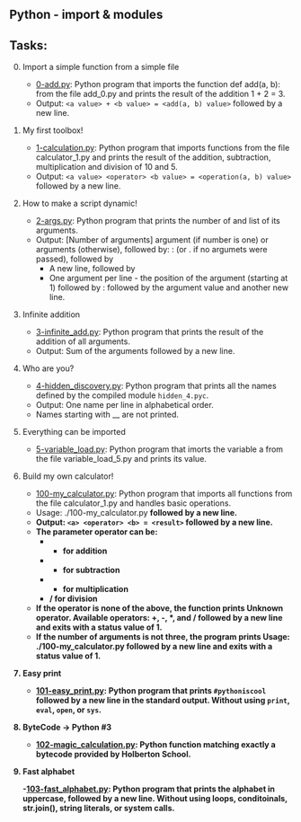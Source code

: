 ## Python - import & modules


## Tasks:

0. Import a simple function from a simple file

	- [0-add.py](https://github.com/Callistus25/alx-higher_level_programming/blob/master/0x02-python-import_modules/0-add.py): Python program that imports the function def add(a, b): from the file add_0.py and prints the result of the addition 1 + 2 = 3.
	- Output: `<a value> + <b value> = <add(a, b) value>` followed by a new line.

1. My first toolbox!

	- [1-calculation.py](https://github.com/Callistus25/alx-higher_level_programming/blob/master/0x02-python-import_modules/1-calculation.py): Python program that imports functions from the file calculator_1.py and prints the result of the addition, subtraction, multiplication and division of 10 and 5.
	- Output: `<a value> <operator> <b value> = <operation(a, b) value>` followed by a new line.

2. How to make a script dynamic!

	- [2-args.py](https://github.com/Callistus25/alx-higher_level_programming/blob/master/0x02-python-import_modules/2-args.py): Python program that prints the number of and list of its arguments.
	- Output: [Number of arguments] argument (if number is one) or arguments (otherwise), followed by:
		: (or . if no argumets were passed), followed by
		- A new line, followed by
		- One argument per line - the position of the argument (starting at 1) followed by : followed by the argument value and another new line.

3. Infinite addition

	- [3-infinite_add.py](https://github.com/Callistus25/alx-higher_level_programming/blob/master/0x02-python-import_modules/3-infinite_add.py): Python program that prints the result of the addition of all arguments.
	- Output: Sum of the arguments followed by a new line.

4. Who are you?

	- [4-hidden_discovery.py](https://github.com/Callistus25/alx-higher_level_programming/blob/master/0x02-python-import_modules/4-hidden_discovery.py): Python program that prints all the names defined by the compiled module `hidden_4.pyc`.
	- Output: One name per line in alphabetical order.
	- Names starting with __ are not printed.

5. Everything can be imported

	- [5-variable_load.py](https://github.com/Callistus25/alx-higher_level_programming/blob/master/0x02-python-import_modules/5-variable_load.py): Python program that imorts the variable a from the file variable_load_5.py and prints its value.

6. Build my own calculator!

	- [100-my_calculator.py](https://github.com/Callistus25/alx-higher_level_programming/blob/master/0x02-python-import_modules/100-my_calculator.py): Python program that imports all functions from the file calculator_1.py and handles basic operations.
	- Usage: ./100-my_calculator.py <a> <operator> <b> followed by a new line.
	- Output: `<a> <operator> <b> = <result>` followed by a new line.
	- The parameter operator can be:
		- + for addition
		- - for subtraction
		- * for multiplication
		- / for division
	- If the operator is none of the above, the function prints Unknown operator. Available operators: +, -, *, and / followed by a new line and exits with a status value of 1.
	- If the number of arguments is not three, the program prints Usage: ./100-my_calculator.py <a> <operator> <b> followed by a new line and exits with a status value of 1.

7. Easy print

	- [101-easy_print.py](https://github.com/Callistus25/alx-higher_level_programming/blob/master/0x02-python-import_modules/101-easy_print.py): Python program that prints `#pythoniscool` followed by a new line in the standard output.
Without using `print`, `eval`, `open`, or `sys`.

8. ByteCode -> Python #3

	- [102-magic_calculation.py](https://github.com/Callistus25/alx-higher_level_programming/blob/master/0x02-python-import_modules/102-magic_calculation.py): Python function matching exactly a bytecode provided by Holberton School.

9. Fast alphabet

	-[103-fast_alphabet.py](https://github.com/Callistus25/alx-higher_level_programming/blob/master/0x02-python-import_modules/103-fast_alphabet.py): Python program that prints the alphabet in uppercase, followed by a new line.
Without using loops, conditoinals, str.join(), string literals, or system calls.
